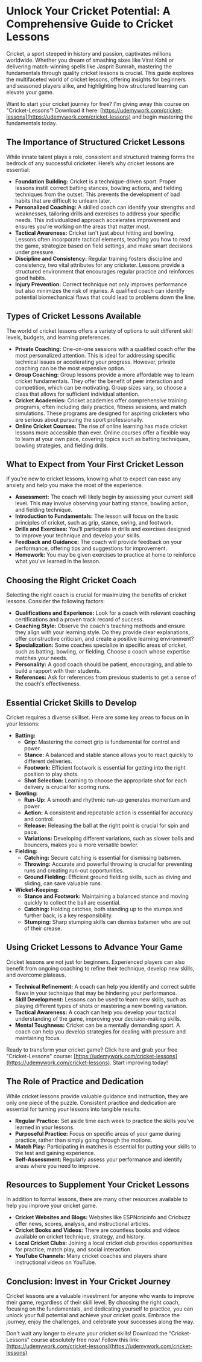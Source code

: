 # Unlock Your Cricket Potential: A Comprehensive Guide to Cricket Lessons

Cricket, a sport steeped in history and passion, captivates millions worldwide. Whether you dream of smashing sixes like Virat Kohli or delivering match-winning spells like Jasprit Bumrah, mastering the fundamentals through quality cricket lessons is crucial. This guide explores the multifaceted world of cricket lessons, offering insights for beginners and seasoned players alike, and highlighting how structured learning can elevate your game.

Want to start your cricket journey for free? I'm giving away this course on "Cricket-Lessons"! Download it here: [https://udemywork.com/cricket-lessons](https://udemywork.com/cricket-lessons) and begin mastering the fundamentals today.

## The Importance of Structured Cricket Lessons

While innate talent plays a role, consistent and structured training forms the bedrock of any successful cricketer. Here’s why cricket lessons are essential:

*   **Foundation Building:** Cricket is a technique-driven sport. Proper lessons instill correct batting stances, bowling actions, and fielding techniques from the outset. This prevents the development of bad habits that are difficult to unlearn later.
*   **Personalized Coaching:** A skilled coach can identify your strengths and weaknesses, tailoring drills and exercises to address your specific needs. This individualized approach accelerates improvement and ensures you're working on the areas that matter most.
*   **Tactical Awareness:** Cricket isn't just about hitting and bowling. Lessons often incorporate tactical elements, teaching you how to read the game, strategize based on field settings, and make smart decisions under pressure.
*   **Discipline and Consistency:** Regular training fosters discipline and consistency, two vital attributes for any cricketer. Lessons provide a structured environment that encourages regular practice and reinforces good habits.
*   **Injury Prevention:** Correct technique not only improves performance but also minimizes the risk of injuries. A qualified coach can identify potential biomechanical flaws that could lead to problems down the line.

## Types of Cricket Lessons Available

The world of cricket lessons offers a variety of options to suit different skill levels, budgets, and learning preferences.

*   **Private Coaching:** One-on-one sessions with a qualified coach offer the most personalized attention. This is ideal for addressing specific technical issues or accelerating your progress. However, private coaching can be the most expensive option.
*   **Group Coaching:** Group lessons provide a more affordable way to learn cricket fundamentals. They offer the benefit of peer interaction and competition, which can be motivating. Group sizes vary, so choose a class that allows for sufficient individual attention.
*   **Cricket Academies:** Cricket academies offer comprehensive training programs, often including daily practice, fitness sessions, and match simulations. These programs are designed for aspiring cricketers who are serious about pursuing the sport professionally.
*   **Online Cricket Courses:** The rise of online learning has made cricket lessons more accessible than ever. Online courses offer a flexible way to learn at your own pace, covering topics such as batting techniques, bowling strategies, and fielding drills.

## What to Expect from Your First Cricket Lesson

If you're new to cricket lessons, knowing what to expect can ease any anxiety and help you make the most of the experience.

*   **Assessment:** The coach will likely begin by assessing your current skill level. This may involve observing your batting stance, bowling action, and fielding technique.
*   **Introduction to Fundamentals:** The lesson will focus on the basic principles of cricket, such as grip, stance, swing, and footwork.
*   **Drills and Exercises:** You'll participate in drills and exercises designed to improve your technique and develop your skills.
*   **Feedback and Guidance:** The coach will provide feedback on your performance, offering tips and suggestions for improvement.
*   **Homework:** You may be given exercises to practice at home to reinforce what you've learned in the lesson.

## Choosing the Right Cricket Coach

Selecting the right coach is crucial for maximizing the benefits of cricket lessons. Consider the following factors:

*   **Qualifications and Experience:** Look for a coach with relevant coaching certifications and a proven track record of success.
*   **Coaching Style:** Observe the coach's teaching methods and ensure they align with your learning style. Do they provide clear explanations, offer constructive criticism, and create a positive learning environment?
*   **Specialization:** Some coaches specialize in specific areas of cricket, such as batting, bowling, or fielding. Choose a coach whose expertise matches your needs.
*   **Personality:** A good coach should be patient, encouraging, and able to build a rapport with their students.
*   **References:** Ask for references from previous students to get a sense of the coach's effectiveness.

## Essential Cricket Skills to Develop

Cricket requires a diverse skillset. Here are some key areas to focus on in your lessons:

*   **Batting:**
    *   **Grip:** Mastering the correct grip is fundamental for control and power.
    *   **Stance:** A balanced and stable stance allows you to react quickly to different deliveries.
    *   **Footwork:** Efficient footwork is essential for getting into the right position to play shots.
    *   **Shot Selection:** Learning to choose the appropriate shot for each delivery is crucial for scoring runs.
*   **Bowling:**
    *   **Run-Up:** A smooth and rhythmic run-up generates momentum and power.
    *   **Action:** A consistent and repeatable action is essential for accuracy and control.
    *   **Release:** Releasing the ball at the right point is crucial for spin and pace.
    *   **Variations:** Developing different variations, such as slower balls and bouncers, makes you a more versatile bowler.
*   **Fielding:**
    *   **Catching:** Secure catching is essential for dismissing batsmen.
    *   **Throwing:** Accurate and powerful throwing is crucial for preventing runs and creating run-out opportunities.
    *   **Ground Fielding:** Efficient ground fielding skills, such as diving and sliding, can save valuable runs.
*   **Wicket-Keeping:**
    *   **Stance and Footwork:** Maintaining a balanced stance and moving quickly to collect the ball are essential.
    *   **Catching:** Holding catches, both standing up to the stumps and further back, is a key responsibility.
    *   **Stumping:** Sharp stumping skills can dismiss batsmen who are out of their crease.

## Using Cricket Lessons to Advance Your Game

Cricket lessons are not just for beginners. Experienced players can also benefit from ongoing coaching to refine their technique, develop new skills, and overcome plateaus.

*   **Technical Refinement:** A coach can help you identify and correct subtle flaws in your technique that may be hindering your performance.
*   **Skill Development:** Lessons can be used to learn new skills, such as playing different types of shots or mastering a new bowling variation.
*   **Tactical Awareness:** A coach can help you develop your tactical understanding of the game, improving your decision-making skills.
*   **Mental Toughness:** Cricket can be a mentally demanding sport. A coach can help you develop strategies for dealing with pressure and maintaining focus.

Ready to transform your cricket game? Click here and grab your free "Cricket-Lessons" course: [https://udemywork.com/cricket-lessons](https://udemywork.com/cricket-lessons). Start improving today!

## The Role of Practice and Dedication

While cricket lessons provide valuable guidance and instruction, they are only one piece of the puzzle. Consistent practice and dedication are essential for turning your lessons into tangible results.

*   **Regular Practice:** Set aside time each week to practice the skills you've learned in your lessons.
*   **Purposeful Practice:** Focus on specific areas of your game during practice, rather than simply going through the motions.
*   **Match Play:** Participating in matches is essential for putting your skills to the test and gaining experience.
*   **Self-Assessment:** Regularly assess your performance and identify areas where you need to improve.

## Resources to Supplement Your Cricket Lessons

In addition to formal lessons, there are many other resources available to help you improve your cricket game.

*   **Cricket Websites and Blogs:** Websites like ESPNcricinfo and Cricbuzz offer news, scores, analysis, and instructional articles.
*   **Cricket Books and Videos:** There are countless books and videos available on cricket technique, strategy, and history.
*   **Local Cricket Clubs:** Joining a local cricket club provides opportunities for practice, match play, and social interaction.
*   **YouTube Channels:** Many cricket coaches and players share instructional videos on YouTube.

## Conclusion: Invest in Your Cricket Journey

Cricket lessons are a valuable investment for anyone who wants to improve their game, regardless of their skill level. By choosing the right coach, focusing on the fundamentals, and dedicating yourself to practice, you can unlock your full potential and achieve your cricket goals. Embrace the journey, enjoy the challenges, and celebrate your successes along the way.

Don't wait any longer to elevate your cricket skills! Download the "Cricket-Lessons" course absolutely free now! Follow this link: [https://udemywork.com/cricket-lessons](https://udemywork.com/cricket-lessons)
